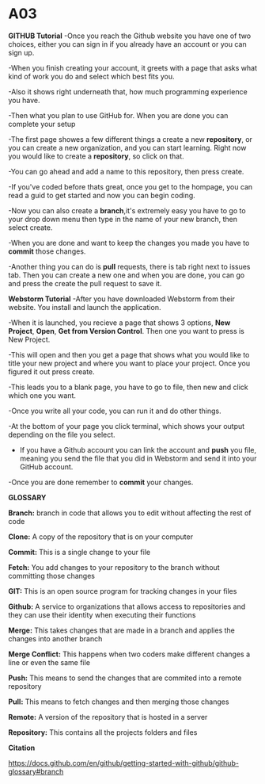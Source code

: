 # A03

**GITHUB Tutorial**
-Once you reach the Github website you have one of two choices, either you can sign in if you already have an account or you can sign up.

-When you finish creating your account, it greets with a page that asks what kind of work you do and select which best fits you.

-Also it shows right underneath that, how much programming experience you have.

-Then what you plan to use GitHub for. When you are done you can complete your setup

-The first page showes a few different things a create a new **repository**, or you can create a new organization, and you can start learning. Right now you would like to create a **repository**, so click on that.

-You can go ahead and add a name to this repository, then press create.

-If you've coded before thats great, once you get to the hompage, you can read a guid to get started and now you can begin coding.

-Now you can also create a **branch**,it's extremely easy you have to go to your drop down menu then type in the name of your new branch, then select create.

-When you are done and want to keep the changes you made you have to **commit** those changes.

-Another thing you can do is **pull** requests, there is tab right next to issues tab. Then you can create a new one and when you are done, you can go and press the create the pull request to save it.

**Webstorm Tutorial**
-After you have downloaded Webstorm from their website. You install and launch the application.

-When it is launched, you recieve a page that shows 3 options, **New Project**, **Open**, **Get from Version Control**. Then one you want to press is New Project.

-This will open and then you get a page that shows what you would like to title your new project and where you want to place your project. Once you figured it out press create.

-This leads you to a blank page, you have to go to file, then new and click which one you want.

-Once you write all your code, you can run it and do other things.

-At the bottom of your page you click terminal, which shows your output depending on the file you select.

- If you have a Github account you can link the account and **push** you file, meaning you send the file that you did in Webstorm and send it into your GitHub account.

-Once you are done remember to **commit** your changes.


**GLOSSARY**

**Branch:** branch in code that allows you to edit without affecting the rest of code

**Clone:** A copy of the repository that is on your computer

**Commit:** This is a single change to your file

**Fetch:** You add changes to your repository to the branch without committing those changes

**GIT:** This is an open source program for tracking changes in your files

**Github:** A service to organizations that allows access to repositories and they can use their identity when executing their functions

**Merge:** This takes changes that are made in a branch and applies the changes into another branch

**Merge Conflict:** This happens when two coders make different changes a line or even the same file

**Push:** This means to send the changes that are commited into a remote repository

**Pull:** This means to fetch changes and then merging those changes

**Remote:** A version of the repository that is hosted in a server

**Repository:** This contains all the projects folders and files


**Citation**

https://docs.github.com/en/github/getting-started-with-github/github-glossary#branch
